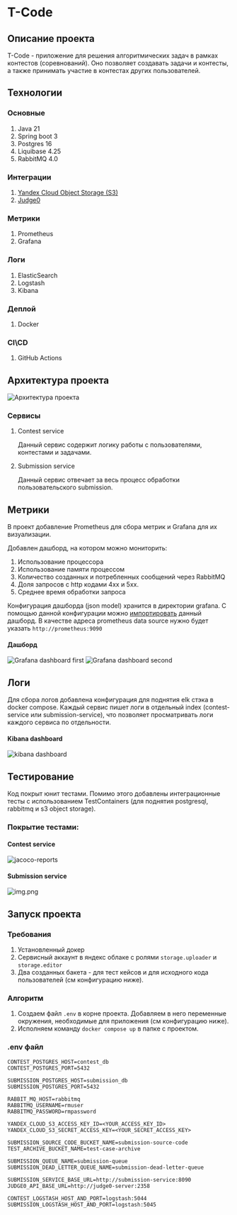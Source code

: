 # T-Code

## Описание проекта

T-Code - приложение для решения алгоритмических задач в рамках контестов (соревнований).
Оно позволяет создавать задачи и контесты, а также принимать участие в контестах других пользователей.

## Технологии

### Основные

1. Java 21
2. Spring boot 3
3. Postgres 16
4. Liquibase 4.25
5. RabbitMQ 4.0

### Интеграции

1. [Yandex Cloud Object Storage (S3)](https://yandex.cloud/ru/services/storage)
2. [Judge0](https://github.com/judge0/judge0)

### Метрики

1. Prometheus
2. Grafana

### Логи

1. ElasticSearch
2. Logstash
3. Kibana

### Деплой

1. Docker

### CI\CD

1. GitHub Actions

## Архитектура проекта

![Архитектура проекта](assets/project_schema.png)

### Сервисы
1. Contest service
   
   Данный сервис содержит логику работы с пользователями, контестами и задачами. 

3. Submission service

   Данный сервис отвечает за весь процесс обработки пользовательского submission. 

## Метрики

В проект добавление Prometheus для сбора метрик и Grafana для их визуализации.

Добавлен дашборд, на котором можно мониторить:

1. Использование процессора
2. Использование памяти процессом
3. Количество созданных и потребленных сообщений через RabbitMQ
4. Доля запросов с http кодами 4xx и 5xx.
5. Среднее время обработки запроса

Конфигурация дашборда (json model) хранится в директории grafana.
С помощью данной конфигурации
можно [импортировать](https://grafana.com/docs/grafana/latest/dashboards/build-dashboards/import-dashboards/) данный
дашборд.
В качестве адреса prometheus data source нужно будет указать `http://prometheus:9090`

#### Дашборд

![Grafana dashboard first](assets/grafana-dashboard-1.png)
![Grafana dashboard second](assets/grafana-dashboard-2.png)

## Логи

Для сбора логов добавлена конфигурация для поднятия elk стэка в docker compose.
Каждый сервис пишет логи в отдельный index (contest-service или submission-service),
что позволяет просматривать логи каждого сервиса по отдельности.

#### Kibana dashboard

![kibana dashboard](assets/kibana.png)

## Тестирование

Код покрыт юнит тестами. Помимо этого добавлены интеграционные тесты с использованием TestContainers (для поднятия
postgresql, rabbitmq и s3 object storage).

### Покрытие тестами:

#### Contest service

![jacoco-reports](assets/contest-service-jacoco-report.png)

#### Submission service

![img.png](assets/submission-service-jacoco-report.png)

## Запуск проекта

### Требования

1. Установленный докер
2. Сервисный аккаунт в яндекс облаке с ролями `storage.uploader` и `storage.editor`
3. Два созданных бакета - для тест кейсов и для исходного кода пользователей (см конфигурацию ниже).

### Алгоритм

1. Создаем файл `.env` в корне проекта. Добавляем в него переменные окружения, необходимые для приложения (см
   конфигурацию ниже).
2. Исполняем команду `docker compose up` в папке с проектом.

### .env файл

```.dotenv
CONTEST_POSTGRES_HOST=contest_db
CONTEST_POSTGRES_PORT=5432

SUBMISSION_POSTGRES_HOST=submission_db
SUBMISSION_POSTGRES_PORT=5432

RABBIT_MQ_HOST=rabbitmq
RABBITMQ_USERNAME=rmuser
RABBITMQ_PASSWORD=rmpassword

YANDEX_CLOUD_S3_ACCESS_KEY_ID=<YOUR_ACCESS_KEY_ID>
YANDEX_CLOUD_S3_SECRET_ACCESS_KEY=<YOUR_SECRET_ACCESS_KEY>

SUBMISSION_SOURCE_CODE_BUCKET_NAME=submission-source-code
TEST_ARCHIVE_BUCKET_NAME=test-case-archive

SUBMISSION_QUEUE_NAME=submission-queue
SUBMISSION_DEAD_LETTER_QUEUE_NAME=submission-dead-letter-queue

SUBMISSION_SERVICE_BASE_URL=http://submission-service:8090
JUDGE0_API_BASE_URL=http://judge0-server:2358

CONTEST_LOGSTASH_HOST_AND_PORT=logstash:5044
SUBMISSION_LOGSTASH_HOST_AND_PORT=logstash:5045
```

